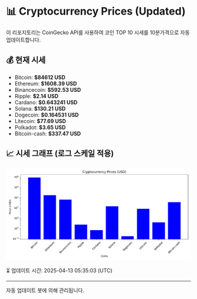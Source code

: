 
# 📊 Cryptocurrency Prices (Updated)

이 리포지토리는 CoinGecko API를 사용하여 코인 TOP 10 시세를 10분가격으로 자동 업데이트합니다.

## 💰 현재 시세
- Bitcoin: **$84612 USD**
- Ethereum: **$1608.39 USD**
- Binancecoin: **$592.53 USD**
- Ripple: **$2.14 USD**
- Cardano: **$0.643241 USD**
- Solana: **$130.21 USD**
- Dogecoin: **$0.164531 USD**
- Litecoin: **$77.69 USD**
- Polkadot: **$3.65 USD**
- Bitcoin-cash: **$337.47 USD**

## 📈 시세 그래프 (로그 스케일 적용)
![Crypto Prices](crypto_prices.png)

⏳ 업데이트 시간: 2025-04-13 05:35:03 (UTC)

---
자동 업데이트 봇에 의해 관리됩니다.
